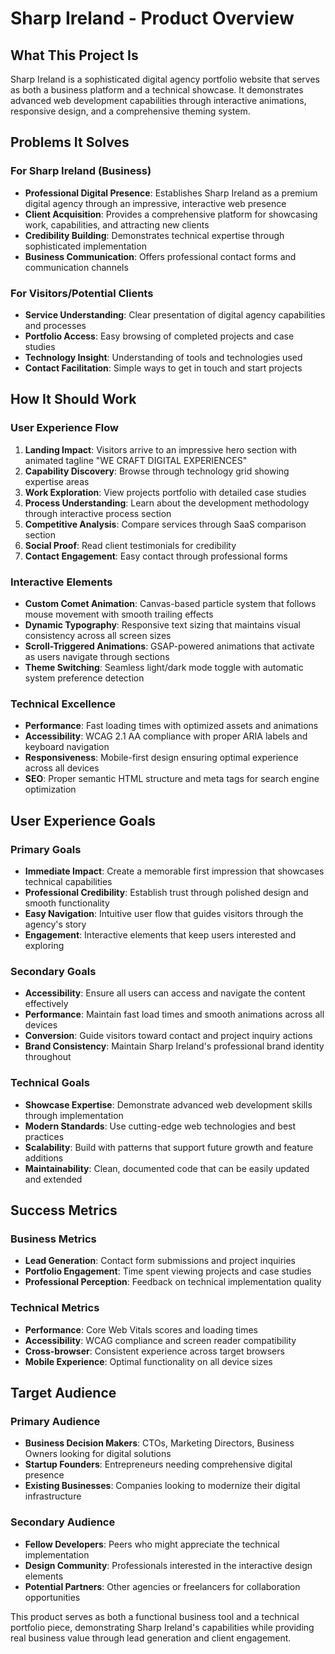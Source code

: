 # Sharp Ireland - Product Overview

## What This Project Is

Sharp Ireland is a sophisticated digital agency portfolio website that serves as both a business platform and a technical showcase. It demonstrates advanced web development capabilities through interactive animations, responsive design, and a comprehensive theming system.

## Problems It Solves

### For Sharp Ireland (Business)
- **Professional Digital Presence**: Establishes Sharp Ireland as a premium digital agency through an impressive, interactive web presence
- **Client Acquisition**: Provides a comprehensive platform for showcasing work, capabilities, and attracting new clients
- **Credibility Building**: Demonstrates technical expertise through sophisticated implementation
- **Business Communication**: Offers professional contact forms and communication channels

### For Visitors/Potential Clients
- **Service Understanding**: Clear presentation of digital agency capabilities and processes
- **Portfolio Access**: Easy browsing of completed projects and case studies
- **Technology Insight**: Understanding of tools and technologies used
- **Contact Facilitation**: Simple ways to get in touch and start projects

## How It Should Work

### User Experience Flow
1. **Landing Impact**: Visitors arrive to an impressive hero section with animated tagline "WE CRAFT DIGITAL EXPERIENCES"
2. **Capability Discovery**: Browse through technology grid showing expertise areas
3. **Work Exploration**: View projects portfolio with detailed case studies
4. **Process Understanding**: Learn about the development methodology through interactive process section
5. **Competitive Analysis**: Compare services through SaaS comparison section
6. **Social Proof**: Read client testimonials for credibility
7. **Contact Engagement**: Easy contact through professional forms

### Interactive Elements
- **Custom Comet Animation**: Canvas-based particle system that follows mouse movement with smooth trailing effects
- **Dynamic Typography**: Responsive text sizing that maintains visual consistency across all screen sizes
- **Scroll-Triggered Animations**: GSAP-powered animations that activate as users navigate through sections
- **Theme Switching**: Seamless light/dark mode toggle with automatic system preference detection

### Technical Excellence
- **Performance**: Fast loading times with optimized assets and animations
- **Accessibility**: WCAG 2.1 AA compliance with proper ARIA labels and keyboard navigation
- **Responsiveness**: Mobile-first design ensuring optimal experience across all devices
- **SEO**: Proper semantic HTML structure and meta tags for search engine optimization

## User Experience Goals

### Primary Goals
- **Immediate Impact**: Create a memorable first impression that showcases technical capabilities
- **Professional Credibility**: Establish trust through polished design and smooth functionality
- **Easy Navigation**: Intuitive user flow that guides visitors through the agency's story
- **Engagement**: Interactive elements that keep users interested and exploring

### Secondary Goals
- **Accessibility**: Ensure all users can access and navigate the content effectively
- **Performance**: Maintain fast load times and smooth animations across all devices
- **Conversion**: Guide visitors toward contact and project inquiry actions
- **Brand Consistency**: Maintain Sharp Ireland's professional brand identity throughout

### Technical Goals
- **Showcase Expertise**: Demonstrate advanced web development skills through implementation
- **Modern Standards**: Use cutting-edge web technologies and best practices
- **Scalability**: Build with patterns that support future growth and feature additions
- **Maintainability**: Clean, documented code that can be easily updated and extended

## Success Metrics

### Business Metrics
- **Lead Generation**: Contact form submissions and project inquiries
- **Portfolio Engagement**: Time spent viewing projects and case studies
- **Professional Perception**: Feedback on technical implementation quality

### Technical Metrics
- **Performance**: Core Web Vitals scores and loading times
- **Accessibility**: WCAG compliance and screen reader compatibility
- **Cross-browser**: Consistent experience across target browsers
- **Mobile Experience**: Optimal functionality on all device sizes

## Target Audience

### Primary Audience
- **Business Decision Makers**: CTOs, Marketing Directors, Business Owners looking for digital solutions
- **Startup Founders**: Entrepreneurs needing comprehensive digital presence
- **Existing Businesses**: Companies looking to modernize their digital infrastructure

### Secondary Audience
- **Fellow Developers**: Peers who might appreciate the technical implementation
- **Design Community**: Professionals interested in the interactive design elements
- **Potential Partners**: Other agencies or freelancers for collaboration opportunities

This product serves as both a functional business tool and a technical portfolio piece, demonstrating Sharp Ireland's capabilities while providing real business value through lead generation and client engagement.